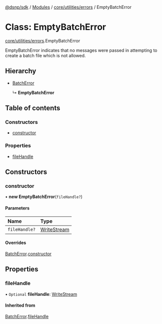[@dsnp/sdk](../README.md) / [Modules](../modules.md) / [core/utilities/errors](../modules/core_utilities_errors.md) / EmptyBatchError

# Class: EmptyBatchError

[core/utilities/errors](../modules/core_utilities_errors.md).EmptyBatchError

EmptyBatchError indicates that no messages were passed in attempting to
create a batch file which is not allowed.

## Hierarchy

- [BatchError](core_utilities_errors.batcherror.md)

  ↳ **EmptyBatchError**

## Table of contents

### Constructors

- [constructor](core_utilities_errors.emptybatcherror.md#constructor)

### Properties

- [fileHandle](core_utilities_errors.emptybatcherror.md#filehandle)

## Constructors

### constructor

• **new EmptyBatchError**(`fileHandle?`)

#### Parameters

| Name | Type |
| :------ | :------ |
| `fileHandle?` | [WriteStream](../interfaces/core_store_interface.writestream.md) |

#### Overrides

[BatchError](core_utilities_errors.batcherror.md).[constructor](core_utilities_errors.batcherror.md#constructor)

## Properties

### fileHandle

• `Optional` **fileHandle**: [WriteStream](../interfaces/core_store_interface.writestream.md)

#### Inherited from

[BatchError](core_utilities_errors.batcherror.md).[fileHandle](core_utilities_errors.batcherror.md#filehandle)
